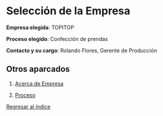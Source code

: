 # Selección de la Empresa

**Empresa elegida**: TOPITOP

**Proceso elegido**: Confección de prendas

**Contacto y su cargo**: Rolando Flores, Gerente de Producción

## Otros aparcados

1. [Acerca de Empresa](AcercaEmpresa.md)

2. [Proceso](procesodeproduccion.md)

[Regresar al índice](../README.md)
